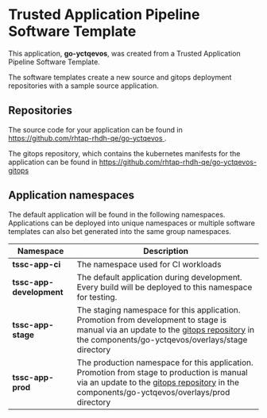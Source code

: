 # Trusted Application Pipeline Software Template

This application, **go-yctqevos**, was created from a Trusted Application Pipeline Software Template.

The software templates create a new source and gitops deployment repositories with a sample source application. 

## Repositories

The source code for your application can be found in [https://github.com/rhtap-rhdh-qe/go-yctqevos ](https://github.com/rhtap-rhdh-qe/go-yctqevos ).
 
The gitops repository, which contains the kubernetes manifests for the application can be found in 
[https://github.com/rhtap-rhdh-qe/go-yctqevos-gitops ](https://github.com/rhtap-rhdh-qe/go-yctqevos-gitops ) 

## Application namespaces 

The default application will be found in the following namespaces. Applications can be deployed into unique namespaces or multiple software templates can also bet generated into the same group namespaces.  

|  Namespace   |  Description   |  
| -------- | -------- |
| **tssc-app-ci** | The namespace used for CI workloads |
| **tssc-app-development** | The default application during development. Every build will be deployed to this namespace for testing. |
| **tssc-app-stage** | The staging namespace for this application. Promotion from development to stage is manual via an update to the [gitops repository](https://github.com/rhtap-rhdh-qe/go-yctqevos-gitops ) in the components/go-yctqevos/overlays/stage directory |
| **tssc-app-prod** | The production namespace for this application. Promotion from stage to production is manual via an update to the [gitops repository](https://github.com/rhtap-rhdh-qe/go-yctqevos-gitops ) in the components/go-yctqevos/overlays/prod directory |